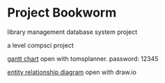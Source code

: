 # Project Bookworm
library management database system project

a level compsci project


[gantt chart](https://www.tomsplanner.com/public/project-bookworm)
open with tomsplanner. password: 12345

[entity relationship diagram](https://drive.google.com/open?id=1gmcfHBFFWQoXMyoGmGLdswRF3T8S19Wi)
open with draw.io
